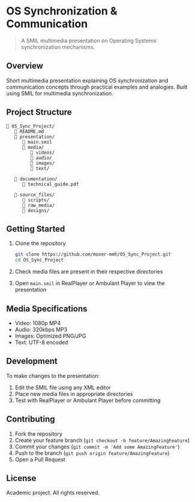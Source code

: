 # OS Synchronization & Communication

> A SMIL multimedia presentation on Operating Systems synchronization mechanisms.

## Overview

Short multimedia presentation explaining OS synchronization and communication concepts through practical examples and analogies. Built using SMIL for multimedia synchronization.

## Project Structure

```
📁 OS_Sync_Project/
   📄 README.md
   📁 presentation/
      📄 main.smil
      📁 media/
         📁 videos/
         📁 audio/
         📁 images/
         📁 text/
   
   📁 documentation/
      📄 technical_guide.pdf
   
   📁 source_files/
      📁 scripts/
      📁 raw_media/
      📁 designs/
```

## Getting Started

1. Clone the repository

   ```bash
   git clone https://github.com/moxer-mmh/OS_Sync_Project.git
   cd OS_Sync_Project
   ```
2. Check media files are present in their respective directories
3. Open `main.smil` in RealPlayer or Ambulant Player to view the presentation

## Media Specifications

- Video: 1080p MP4
- Audio: 320kbps MP3
- Images: Optimized PNG/JPG
- Text: UTF-8 encoded

## Development

To make changes to the presentation:

1. Edit the SMIL file using any XML editor
2. Place new media files in appropriate directories
3. Test with RealPlayer or Ambulant Player before committing

## Contributing

1. Fork the repository
2. Create your feature branch (`git checkout -b feature/AmazingFeature`)
3. Commit your changes (`git commit -m 'Add some AmazingFeature'`)
4. Push to the branch (`git push origin feature/AmazingFeature`)
5. Open a Pull Request

## License

Academic project. All rights reserved.
